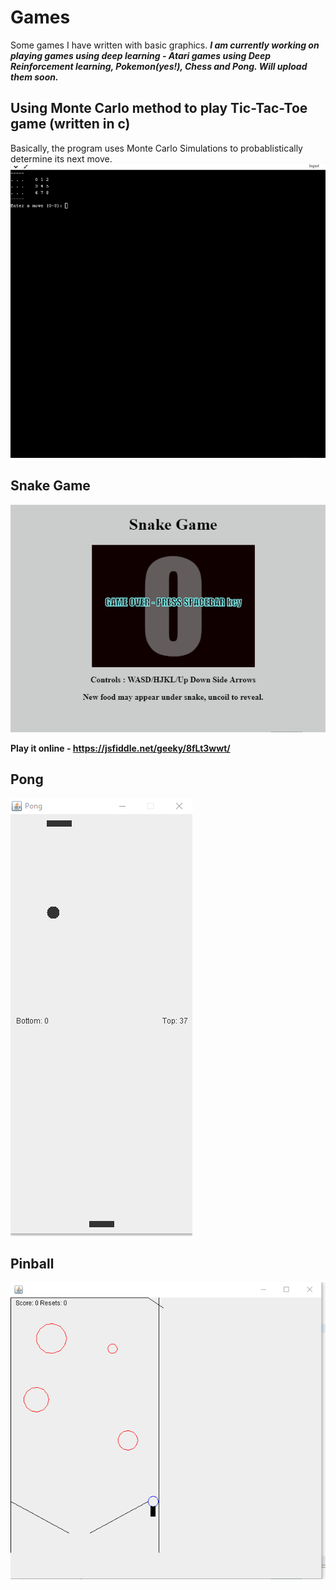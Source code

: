 # Games
Some games I have written with basic graphics. 
**_I am currently working on playing games using deep learning - Atari games using Deep Reinforcement learning, Pokemon(yes!), Chess and Pong. Will upload them soon._**

## Using Monte Carlo method to play Tic-Tac-Toe game (written in c)
Basically, the program uses Monte Carlo Simulations to probablistically determine its next move.
![alt text](https://github.com/geeky-bit/Games/blob/master/using_Monte_Carlo_for_TicTacToe/ttt-output.gif)

## Snake Game
![alt text](https://github.com/geeky-bit/Games/blob/master/Snake-game/snake-output.gif)

**Play it online - https://jsfiddle.net/geeky/8fLt3wwt/**

## Pong
![alt text](https://github.com/geeky-bit/Games/blob/master/Arcade_game__Pong/pong-output.gif)

## Pinball
![alt text](https://github.com/geeky-bit/Games/blob/master/Pinball_game/pinball-output.gif)


